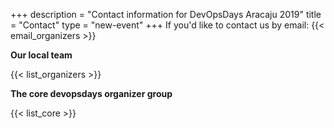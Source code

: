 +++
description = "Contact information for DevOpsDays Aracaju 2019"
title = "Contact"
type = "new-event"
+++
If you'd like to contact us by email: {{< email_organizers >}}

**Our local team**

{{< list_organizers >}}

**The core devopsdays organizer group**

{{< list_core >}}